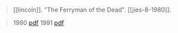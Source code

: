 > [[lincoln]]. "The Ferryman of the Dead".  [[jies-8-1980]].

> 1980 [pdf](a/lincoln1980-ferryman.pdf)
> 1991 [pdf](a/lincoln1991-ferryman.pdf)